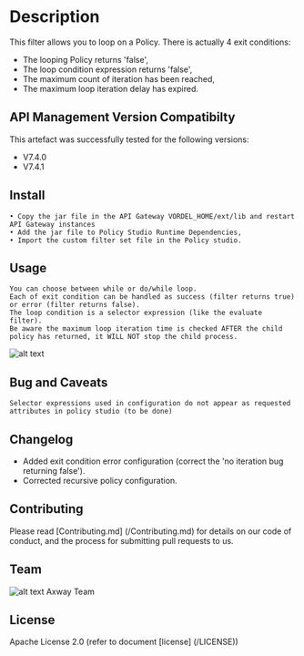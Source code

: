 # Description
This filter allows you to loop on a Policy. There is actually 4 exit conditions:
- The looping Policy returns 'false',
- The loop condition expression returns 'false',
- The maximum count of iteration has been reached,
- The maximum loop iteration delay has expired.

## API Management Version Compatibilty
This artefact was successfully tested for the following versions:
- V7.4.0
- V7.4.1


## Install

```
• Copy the jar file in the API Gateway VORDEL_HOME/ext/lib and restart API Gateway instances
• Add the jar file to Policy Studio Runtime Dependencies,
• Import the custom filter set file in the Policy studio.

```

## Usage

```
You can choose between while or do/while loop.
Each of exit condition can be handled as success (filter returns true) or error (filter returns false).
The loop condition is a selector expression (like the evaluate filter).
Be aware the maximum loop iteration time is checked AFTER the child policy has returned, it WILL NOT stop the child process.
```
![alt text][Screenshot1]

[Screenshot1]: https://github.com/Axway/api-management-artefacts/Policy-Loop-custom-filter/blob/master/Readme/Screenshot1.png  "Screenshot1"


## Bug and Caveats
```
Selector expressions used in configuration do not appear as requested attributes in policy studio (to be done)
```

## Changelog
- Added exit condition error configuration (correct the 'no iteration bug returning false').
- Corrected recursive policy configuration.


## Contributing

Please read [Contributing.md] (/Contributing.md) for details on our code of conduct, and the process for submitting pull requests to us.

## Team

![alt text][Axwaylogo] Axway Team

[Axwaylogo]: https://github.com/Axway-API-Management/Common/blob/master/img/AxwayLogoSmall.png  "Axway logo"

## License
Apache License 2.0 (refer to document [license] (/LICENSE))
